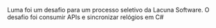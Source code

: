 Luma foi um desafio para um processo seletivo da Lacuna Software. 
O desafio foi consumir APIs e sincronizar relógios em C#
